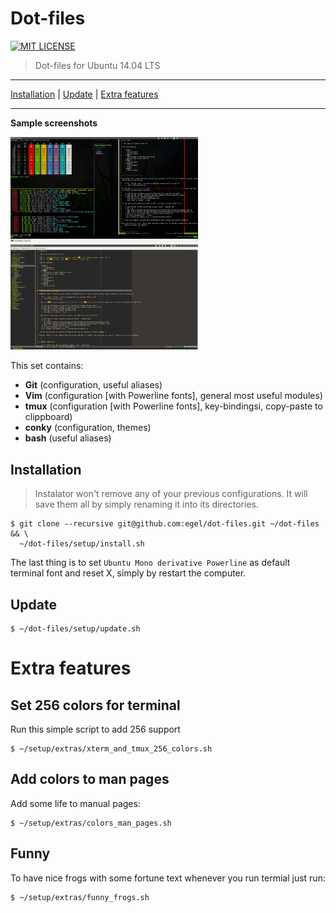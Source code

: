 # Dot-files

[![MIT LICENSE](http://img.shields.io/badge/license-MIT-yellowgreen.svg?style=flat-square)](https://github.com/egel/dot-files/blob/master/LICENSE)

> Dot-files for Ubuntu 14.04 LTS

* * *
[Installation](#installation) | [Update](#update) | [Extra features](#extra-features)
* * *

**Sample screenshots**

<img src="https://raw.githubusercontent.com/egel/dot-files/master/img/terminal.jpg" title="Guake + Tmux + Vim - The ultimate workset" width="300" />
<img src="https://raw.githubusercontent.com/egel/dot-files/master/img/vim_gui.jpg" title="Vim GUI Interface" width="300" />

This set contains:

  - **Git** (configuration, useful aliases)
  - **Vim** (configuration [with Powerline fonts], general most useful modules)
  - **tmux** (configuration [with Powerline fonts], key-bindingsi, copy-paste to clippboard)
  - **conky** (configuration, themes)
  - **bash** (useful aliases)


## Installation
> Instalator won't remove any of your previous configurations. It will save them all by simply renaming it into its directories.

    $ git clone --recursive git@github.com:egel/dot-files.git ~/dot-files && \
      ~/dot-files/setup/install.sh

The last thing is to set `Ubuntu Mono derivative Powerline` as default terminal font and reset X, simply by restart the computer.


## Update

    $ ~/dot-files/setup/update.sh

# Extra features

## Set 256 colors for terminal
Run this simple script to add 256 support

    $ ~/setup/extras/xterm_and_tmux_256_colors.sh

## Add colors to man pages
Add some life to manual pages:

    $ ~/setup/extras/colors_man_pages.sh


## Funny
To have nice frogs with some fortune text whenever you run termial just run:

    $ ~/setup/extras/funny_frogs.sh


 [powerline install webpage]: https://powerline.readthedocs.org/en/latest/installation/linux.html#font-installation
